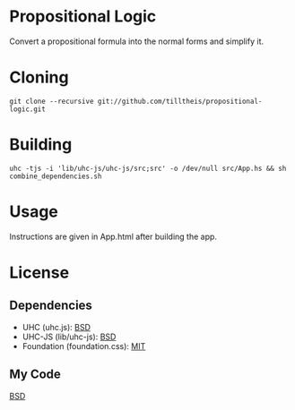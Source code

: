 # Propositional Logic
Convert a propositional formula into the normal forms and simplify it.

# Cloning
    git clone --recursive git://github.com/tilltheis/propositional-logic.git

# Building
    uhc -tjs -i 'lib/uhc-js/uhc-js/src;src' -o /dev/null src/App.hs && sh combine_dependencies.sh

# Usage
Instructions are given in App.html after building the app.

# License
## Dependencies
* UHC (uhc.js): [BSD](https://github.com/UU-ComputerScience/uhc/blob/master/EHC/LICENSE)
* UHC-JS (lib/uhc-js): [BSD](https://github.com/UU-ComputerScience/uhc-js/blob/master/uhc-js/LICENSE)
* Foundation (foundation.css): [MIT](https://github.com/zurb/foundation/blob/master/LICENSE)

## My Code
[BSD](LICENSE)